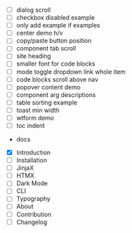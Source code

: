 - [ ] dialog scroll 
- [ ] checkbox disabled example
- [ ] only add example if examples
- [ ] center demo h/v
- [ ] copy/paste button position
- [ ] component tab scroll 
- [ ] site heading
- [ ] smaller font for code blocks
- [ ] mode toggle dropdown link whole item
- [ ] code blocks scroll above nav
- [ ] popover content demo
- [ ] component arg descriptions
- [ ] table sorting example
- [ ] toast min width
- [ ] wtform demo
- [ ] toc indent

- docs
- [x] Introduction
- [ ] Installation
- [ ] JinjaX
- [ ] HTMX
- [ ] Dark Mode
- [ ] CLI
- [ ] Typography
- [ ] About
- [ ] Contribution
- [ ] Changelog